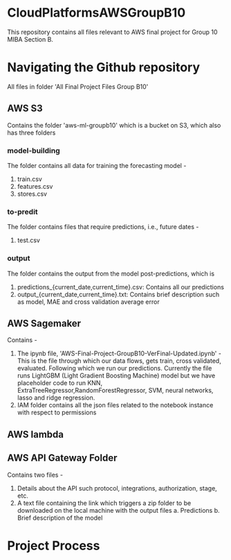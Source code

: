 # CloudPlatformsAWSGroupB10
This repository contains all files relevant to AWS final project for Group 10 MIBA Section B.

# Navigating the Github repository
All files in folder 'All Final Project Files Group B10'
## AWS S3
Contains the folder 'aws-ml-groupb10' which is a bucket on S3, which also has three folders
### model-building
The folder contains all data for training the forecasting model - 
1. train.csv
2. features.csv
3. stores.csv
### to-predit
The folder contains files that require predictions, i.e., future dates -
1. test.csv
### output
The folder contains the output from the model post-predictions, which is
1. predictions_{current_date,current_time}.csv: Contains all our predictions
2. output_{current_date,current_time}.txt: Contains brief description such as model, MAE and cross validation average error
## AWS Sagemaker
Contains - 
1. The ipynb file, 'AWS-Final-Project-GroupB10-VerFinal-Updated.ipynb' - This is the file through which our data flows, gets train, cross validated, evaluated. Following which we run our predictions. Currently the file runs LightGBM (Light Gradient Boosting Machine) model but we have placeholder code to run KNN, ExtraTreeRegressor,RandomForestRegressor, SVM, neural networks, lasso and ridge regression.
2. IAM folder contains all the json files related to the notebook instance with respect to permissions
## AWS lambda

## AWS API Gateway Folder
Contains two files - 
1. Details about the API such protocol, integrations, authorization, stage, etc.
2. A text file containing the link which triggers a zip folder to be downloaded on the local machine with the output files
a. Predictions
b. Brief description of the model
# Project Process 
